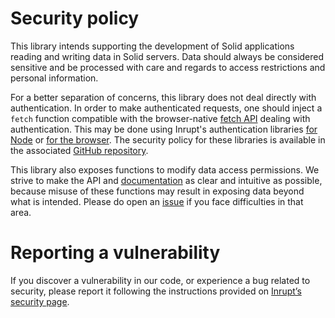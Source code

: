 # Security policy

This library intends supporting the development of Solid applications reading and
writing data in Solid servers. Data should always be considered sensitive and
be processed with care and regards to access restrictions and personal information.

For a better separation of concerns, this library does not deal directly with
authentication. In order to make authenticated requests, one should inject a `fetch`
function compatible with the browser-native [fetch API](https://developer.mozilla.org/docs/Web/API/WindowOrWorkerGlobalScope/fetch#parameters)
dealing with authentication. This may be done using Inrupt's authentication libraries
[for Node](https://www.npmjs.com/package/@inrupt/solid-client-authn-node) or [for
the browser](https://www.npmjs.com/package/@inrupt/solid-client-authn-browser).
The security policy for these libraries is available in the associated [GitHub repository](https://github.com/inrupt/solid-client-authn-js/blob/main/SECURITY.md).

This library also exposes functions to modify data access permissions. We
strive to make the API and [documentation](https://docs.inrupt.com/developer-tools/javascript/client-libraries/tutorial/manage-access/)
as clear and intuitive as possible, because misuse of these functions may result
in exposing data beyond what is intended. Please do open an
[issue](https://github.com/inrupt/solid-client-js/issues) if you face difficulties
in that area.

# Reporting a vulnerability

If you discover a vulnerability in our code, or experience a bug related to security,
please report it following the instructions provided on [Inrupt’s security page](https://inrupt.com/security/).
